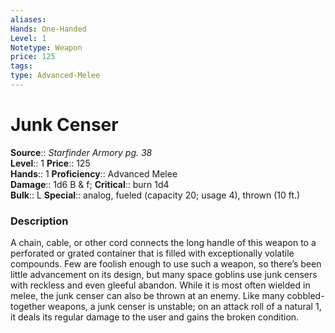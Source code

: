 ```yaml
---
aliases: 
Hands: One-Handed
Level: 1
Notetype: Weapon
price: 125
tags: 
type: Advanced-Melee
---
```


# Junk Censer

**Source**:: _Starfinder Armory pg. 38_  
**Level**:: 1
**Price**:: 125  
**Hands**:: 1
**Proficiency**:: Advanced Melee  
**Damage**:: 1d6 B & f;
**Critical**:: burn 1d4  
**Bulk**:: L
**Special**:: analog, fueled (capacity 20; usage 4), thrown (10 ft.)

### Description

A chain, cable, or other cord connects the long handle of this weapon to a perforated or grated container that is filled with exceptionally volatile compounds. Few are foolish enough to use such a weapon, so there’s been little advancement on its design, but many space goblins use junk censers with reckless and even gleeful abandon. While it is most often wielded in melee, the junk censer can also be thrown at an enemy. Like many cobbled-together weapons, a junk censer is unstable; on an attack roll of a natural 1, it deals its regular damage to the user and gains the broken condition.
